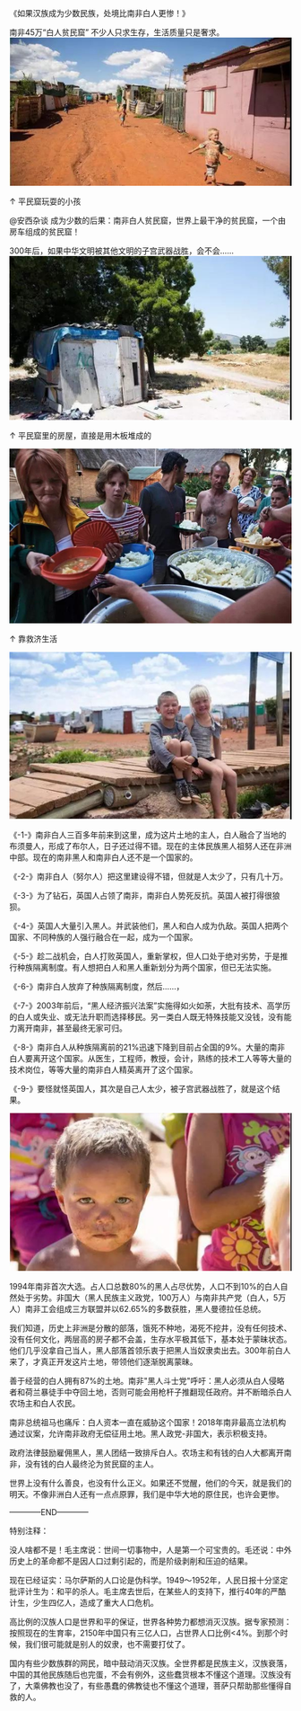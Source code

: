 《如果汉族成为少数民族，处境比南非白人更惨！》

南非45万“白人贫民窟” 不少人只求生存，生活质量只是奢求。
![pic1](https://github.com/LZHLSY/Doc_WX/blob/master/20181207%E5%BE%AE%E4%BF%A1%E5%9B%BE%E7%89%871.jpg)

↑ 平民窟玩耍的小孩

@安西杂谈   成为少数的后果：南非白人贫民窟，世界上最干净的贫民窟，一个由房车组成的贫民窟！

300年后，如果中华文明被其他文明的子宫武器战胜，会不会……
![pic1](https://github.com/LZHLSY/Doc_WX/blob/master/20181207%E5%BE%AE%E4%BF%A1%E5%9B%BE%E7%89%872.jpg)

↑ 平民窟里的房屋，直接是用木板堆成的

![pic1](https://github.com/LZHLSY/Doc_WX/blob/master/20181207%E5%BE%AE%E4%BF%A1%E5%9B%BE%E7%89%873.jpg)

↑ 靠救济生活

![pic1](https://github.com/LZHLSY/Doc_WX/blob/master/20181207%E5%BE%AE%E4%BF%A1%E5%9B%BE%E7%89%874.jpg)

《-1-》南非白人三百多年前来到这里，成为这片土地的主人，白人融合了当地的布须曼人，形成了布尔人，日子还过得不错。现在的主体民族黑人祖努人还在非洲中部。现在的南非黑人和南非白人还不是一个国家的。

《-2-》南非白人（努尔人）把这里建设得不错，但就是人太少了，只有几十万。

《-3-》为了钻石，英国人占领了南非，南非白人势死反抗。英国人被打得很狼狈。

《-4-》英国人大量引入黑人。并武装他们，黑人和白人成为仇敌。英国人把两个国家、不同种族的人强行融合在一起，成为一个国家。

《-5-》趁二战机会，白人打败英国人，重新掌权，但人口处于绝对劣势，于是推行种族隔离制度。有人想把白人和黑人重新划分为两个国家，但已无法实施。

《-6-》南非白人放弃了种族隔离制度，然后……，

《-7-》2003年前后，“黑人经济振兴法案”实施得如火如荼，大批有技术、高学历的白人或失业、或无法升职而选择移民。另一类白人既无特殊技能又没钱，没有能力离开南非，甚至最终无家可归。

《-8-》南非白人从种族隔离前的21%迅速下降到目前占全国的9%。大量的南非白人要离开这个国家。从医生，工程师，教授，会计，熟练的技术工人等等大量的技术岗位，等等大量的南非白人精英离开了这个国家。

《-9-》要怪就怪英国人，其次是自己人太少，被子宫武器战胜了，就是这个结果。

![pic1](https://github.com/LZHLSY/Doc_WX/blob/master/20181207%E5%BE%AE%E4%BF%A1%E5%9B%BE%E7%89%875.jpg)

1994年南非首次大选。占人口总数80%的黑人占尽优势，人口不到10%的白人自然处于劣势。非国大（黑人民族主义政党，100万人）与南非共产党（白人，5万人）南非工会组成三方联盟并以62.65%的多数获胜，黑人曼德拉任总统。

我们知道，历史上非洲是分散的部落，饿死不种地，渴死不挖井，没有任何技术、没有任何文化，两层高的房子都不会盖，生存水平极其低下，基本处于蒙昧状态。他们几乎没拿自己当人，黑人部落首领乐衷于把黑人当奴隶卖出去。300年前白人来了，才真正开发这片土地，带领他们逐渐脱离蒙昧。

善于经营的白人拥有87%的土地。南非"黑人斗士党"呼吁：黑人必须从白人侵略者和荷兰暴徒手中夺回土地，否则可能会用枪杆子推翻现任政府。并不断暗杀白人农场主和白人农民。

南非总统祖马也痛斥：白人资本一直在威胁这个国家！2018年南非最高立法机构通过议案，允许南非政府无偿征用土地。黑人政党-非国大，表示积极支持。

政府法律鼓励雇佣黑人，黑人团结一致排斥白人。农场主和有钱的白人大都离开南非，没有钱的白人最终沦为贫民窟的主人。

世界上没有什么善良，也没有什么正义。如果还不觉醒，他们的今天，就是我们的明天。不像非洲白人还有一点点原罪，我们是中华大地的原住民，也许会更惨。

————END————

特别注释：

没人啥都不是！毛主席说：世间一切事物中，人是第一个可宝贵的。毛还说：中外历史上的革命都不是因人口过剩引起的，而是阶级剥削和压迫的结果。

现在已经证实：马尔萨斯的人口论是伪科学。1949～1952年，人民日报十分坚定批评计生为：和平的杀人。毛主席去世后，在某些人的支持下，推行40年的严酷计生，少生四亿人，造成了重大人口危机。

高比例的汉族人口是世界和平的保证，世界各种势力都想消灭汉族。据专家预测：按照现在的生育率，2150年中国只有三亿人口，占世界人口比例<4%。到那个时候，我们很可能就是别人的奴隶，也不需要打仗了。

国内有些少数族群的网民，暗中鼓动消灭汉族。全世界都是民族主义，汉族衰落，中国的其他民族随后也完蛋，不会有例外，这些蠢货根本不懂这个道理。汉族没有了，大乘佛教也没了，有些愚蠢的佛教徒也不懂这个道理，菩萨只帮助那些懂得自救的人。
